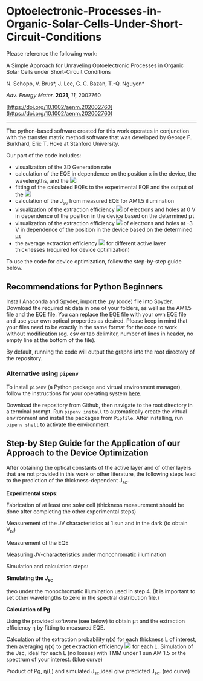 # Optoelectronic-Processes-in-Organic-Solar-Cells-Under-Short-Circuit-Conditions

Please reference the following work:

A Simple Approach for Unraveling Optoelectronic Processes in Organic Solar Cells under Short-Circuit Conditions

N. Schopp, V. Brus*, J. Lee, G. C. Bazan, T.-Q. Nguyen*

*Adv. Energy Mater.* **2021**, *11*, 2002760

[https://doi.org/10.1002/aenm.202002760](https://doi.org/10.1002/aenm.202002760)

---

The python-based software created for this work operates in conjunction with the transfer matrix method software that was developed by George F. Burkhard, Eric T. Hoke at Stanford University.

Our part of the code includes:
- visualization of the 3D Generation rate
- calculation of the EQE in dependence on the position x in the device, the wavelengths, and the <img src="https://latex.codecogs.com/svg.latex?\mu\tau"> 
- fitting of the calculated EQEs to the experimental EQE and the output of the <img src="https://latex.codecogs.com/svg.latex?\mu\tau"> 
- calculation of the J<sub>sc</sub> from measured EQE for AM1.5 illumination
- visualization of the extraction efficiency <img src="https://latex.codecogs.com/svg.latex?\eta(x)">  of electrons and holes at 0 V in dependence of the position in the device based on the determined μτ
- visualization of the extraction efficiency <img src="https://latex.codecogs.com/svg.latex?\eta(x)"> of electrons and holes at -3 V in dependence of the position in the device based on the determined μτ
- the average extraction efficiency <img src="https://latex.codecogs.com/svg.latex?\bar{\eta}"> for different active layer thicknesses (required for device optimization)

To use the code for device optimization, follow the step-by-step guide below.

## Recommendations for Python Beginners

Install Anaconda and Spyder, import the .py (code) file into Spyder.
Download the required nk data in one of your folders, as well as the AM1.5 file and the EQE file. 
You can replace the EQE file with your own EQE file and use your own optical properties as desired. 
Please keep in mind that your files need to be exactly in the same format for the code to work without modification (eg. csv or tab delimiter, number of lines in header, no empty line at the bottom of the file).

By default, running the code will output the graphs into the root directory of the repository.

### Alternative using `pipenv`

To install `pipenv` (a Python package and virtual environment manager), follow the instructions for your operating system [here](https://pipenv.pypa.io/en/latest/install/).

Download the repository from Github, then navigate to the root directory in a terminal prompt. Run `pipenv install` to automatically create the virtual environment and install the packages from `Pipfile`. After installing, run `pipenv shell` to activate the environment.


## Step-by Step Guide for the Application of our Approach to the Device Optimization

After obtaining the optical constants of the active layer and of other layers that are not provided in this work or other literature, the following steps lead to the prediction of the thickness-dependent J<sub>sc</sub>.

**Experimental steps:**

Fabrication of at least one solar cell (thickness measurement should be done after completing the other experimental steps) 

Measurement of the JV characteristics at 1 sun and in the dark (to obtain V<sub>bi</sub>) 

Measurement of the EQE

Measuring JV-characteristics under monochromatic illumination

Simulation and calculation steps:

**Simulating the J<sub>sc</sub>**

theo under the monochromatic illumination used in step 4. (It is important to set other wavelengths to zero in the spectral distribution file.)

**Calculation of Pg**

Using the provided software (see below) to obtain μτ and the extraction efficiency η by fitting to measured EQE.

Calculation of the extraction probability η(x) for each thickness L of interest, then averaging η(x) to get extraction efficiency <img src="https://latex.codecogs.com/svg.latex?\bar{\eta}"> for each L.
Simulation of the Jsc, ideal for each L (no losses) with TMM under 1 sun AM 1.5 or the spectrum of your interest. (blue curve)

Product of Pg, η(L) and simulated J<sub>sc</sub>,ideal give predicted J<sub>sc</sub>. (red curve)
